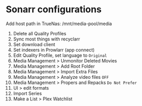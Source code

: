 # Sonarr configurations

Add host path in TrueNas: /mnt/media-pool/media

1. Delete all Quality Profiles
2. Sync most things with recyclarr
3. Set download client
4. Set indexers in Prowlarr (app connect)
5. Edit Quality Profile, set language to `Original`
6. Media Management > Unmonitor Deleted Movies
7. Media Management > Add Root Folder
8. Media Management > Import Extra Files
9. Media Management > Analyze video files `OFF`
10. Media Management > Propers and Repacks `Do Not Prefer`
11. UI > edit formats
12. Import Series
13. Make a List > Plex Watchlist